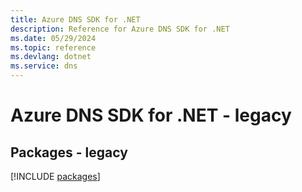 ```yaml
---
title: Azure DNS SDK for .NET
description: Reference for Azure DNS SDK for .NET
ms.date: 05/29/2024
ms.topic: reference
ms.devlang: dotnet
ms.service: dns
---
```

# Azure DNS SDK for .NET - legacy
## Packages - legacy
[!INCLUDE [packages](dns-index.md)]